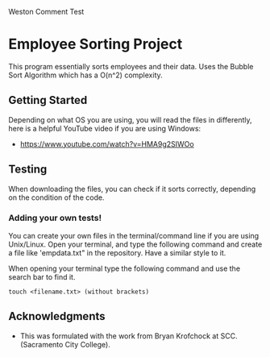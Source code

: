 Weston Comment Test

# Employee Sorting Project 

This program essentially sorts employees and their data.
Uses the Bubble Sort Algorithm which has a O(n^2) complexity.

## Getting Started

Depending on what OS you are using, you will read the files in
differently, here is a helpful YouTube video if you are using Windows:
* https://www.youtube.com/watch?v=HMA9g2SIWOo


## Testing

When downloading the files, you can check if it sorts correctly,
depending on the condition of the code.


### Adding your own tests!

You can create your own files in the terminal/command line if you
are using Unix/Linux. Open your terminal, and type the following
command and create a file like 'empdata.txt" in the repository. 
Have a similar style to it.

When opening your terminal type the following command and use the
search bar to find it.
```
touch <filename.txt> (without brackets)
```

## Acknowledgments

* This was formulated with the work from Bryan Krofchock at SCC.
  (Sacramento City College).
